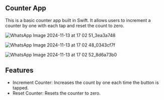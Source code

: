 ## Counter App

This is a basic counter app built in Swift. It allows users to increment a counter by one with each tap and reset the count to zero.

![WhatsApp Image 2024-11-13 at 17 02 51_3ea3a748](https://github.com/user-attachments/assets/39d6d696-4ab1-4065-a2a7-e7dc814ca130)

![WhatsApp Image 2024-11-13 at 17 02 48_0343cf7f](https://github.com/user-attachments/assets/ca3e2355-179b-4a62-b012-8c5ceae69ebd)

![WhatsApp Image 2024-11-13 at 17 02 52_8d6a73b0](https://github.com/user-attachments/assets/b7a304e9-bc70-4475-aeb0-840a2a3db717)

## Features


- Increment Counter: Increases the count by one each time the button is tapped.
- Reset Counter: Resets the counter to zero.
